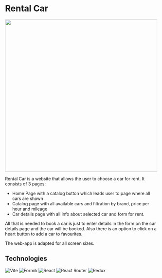 # Rental Car

<img src="https://rental-car-zeta.vercel.app/screenshot.png" width="500">

Rental Car is a website that allows the user to choose a car for rent. It consists of 3 pages:

- Home Page with a catalog button which leads user to page where all cars are shown
- Catalog page with all available cars and filtration by brand, price per hour and mileage
- Car details page with all info about selected car and form for rent.

All that is needed to book a car is just to enter details in the form on the car details page and the car will be booked. Also there is an option to click on a heart button to add a car to favourites.

The web-app is adapted for all screen sizes.

## Technologies

![Vite](https://img.shields.io/badge/-Vite-646CFF?logo=vite&logoColor=white&style=for-the-badge)
![Formik](https://img.shields.io/badge/-Formik-EC5990?logo=formik&logoColor=white&style=for-the-badge)
![React](https://img.shields.io/badge/-React-61DAFB?logo=react&logoColor=white&style=for-the-badge)
![React Router](https://img.shields.io/badge/-React%20Router-CA4245?logo=reactrouter&logoColor=white&style=for-the-badge)
![Redux](https://img.shields.io/badge/-Redux-764ABC?logo=redux&logoColor=white&style=for-the-badge)
